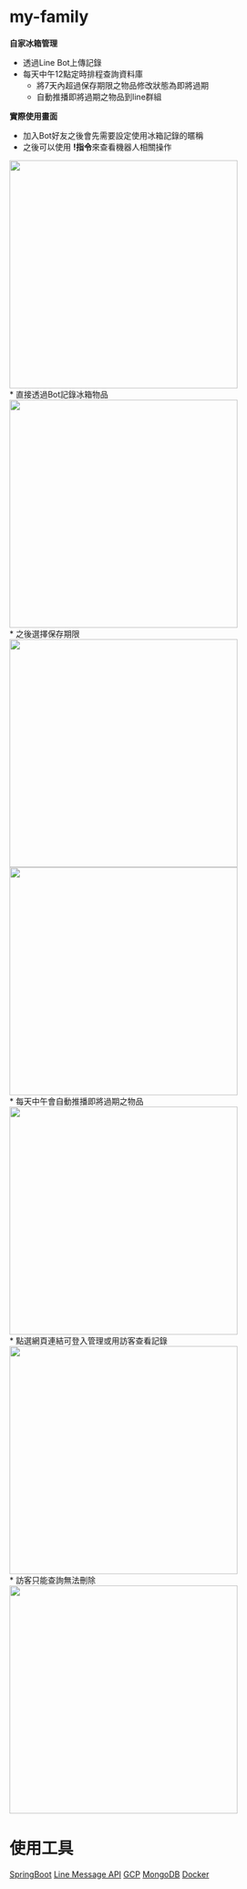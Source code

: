 # my-family
**自家冰箱管理**
* 透過Line Bot上傳記錄
* 每天中午12點定時排程查詢資料庫
  * 將7天內超過保存期限之物品修改狀態為即將過期
  * 自動推播即將過期之物品到line群組
  
**實際使用畫面**
* 加入Bot好友之後會先需要設定使用冰箱記錄的暱稱
* 之後可以使用 **!指令**來查看機器人相關操作

<img src="https://i.imgur.com/Vs26ZYv.jpg" width="400px">

<br>
* 直接透過Bot記錄冰箱物品
<br>
<img src="https://i.imgur.com/Y1iYkXz.jpg" width="400px">

<br>
* 之後選擇保存期限

<img src="https://i.imgur.com/0MAk1ry.jpg" width="400px">
<img src="https://i.imgur.com/mCI9tua.jpg" width="400px">

<br>
* 每天中午會自動推播即將過期之物品

<img src="https://i.imgur.com/kBnNjqc.jpg" width="400px">

<br>
* 點選網頁連結可登入管理或用訪客查看記錄

<img src="https://i.imgur.com/4gVS9SZ.jpg" width="400px">

<br>
* 訪客只能查詢無法刪除

<img src="https://i.imgur.com/is5GAL1.jpg" width="400px">


# 使用工具
[SpringBoot](https://spring.io/projects/spring-boot)
[Line Message API](https://developers.line.biz/en/docs/messaging-api/overview/)
[GCP](https://console.cloud.google.com/)
[MongoDB](https://www.mongodb.com/)
[Docker](https://www.docker.com/)

